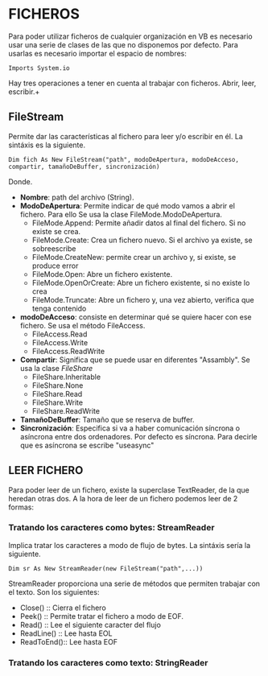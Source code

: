 FICHEROS
========

Para poder utilizar ficheros de cualquier organización en VB es necesario usar
una serie de clases de las que no disponemos por defecto. Para usarlas es necesario
importar el espacio de nombres:

	Imports System.io

Hay tres operaciones a tener en cuenta al trabajar con ficheros. Abrir, leer, escribir.+


FileStream
----------
Permite dar las características al fichero para leer y/o escribir en él. La sintáxis
es la siguiente.

	Dim fich As New FileStream("path", modoDeApertura, modoDeAcceso, compartir, tamañoDeBuffer, sincronización)

Donde.
* __Nombre__: path del archivo (String).
* __ModoDeApertura__: Permite indicar de qué modo vamos a abrir el fichero. Para ello
Se usa la clase FileMode.ModoDeApertura.
	* FileMode.Append: Permite añadir datos al final del fichero. Si no existe se crea.
	* FileMode.Create: Crea un fichero nuevo. Si el archivo ya existe, se sobreescribe
	* FileMode.CreateNew: permite crear un archivo y, si existe, se produce error
	* FileMode.Open: Abre un fichero existente.
	* FileMode.OpenOrCreate: Abre un fichero existente, si no existe lo crea
	* FileMode.Truncate: Abre un fichero y, una vez abierto, verifica que tenga contenido
* __modoDeAcceso__: consiste en determinar qué se quiere hacer con ese fichero.
Se usa el método FileAccess.
	* FileAccess.Read
	* FileAccess.Write
	* FileAccess.ReadWrite
* __Compartir__: Significa que se puede usar en diferentes "Assambly". Se usa la clase
_FileShare_
	* FileShare.Inheritable
	* FileShare.None
	* FileShare.Read
	* FileShare.Write
	* FileShare.ReadWrite
* __TamañoDeBuffer__: Tamaño que se reserva de buffer.
* __Sincronización__: Especifica si va a haber comunicación síncrona o asíncrona entre
dos ordenadores. Por defecto es síncrona. Para decirle que es asíncrona se escribe
"useasync"


LEER FICHERO
------------
Para poder leer de un fichero, existe la superclase TextReader, de la que heredan
otras dos. A la hora de leer de un fichero podemos leer de 2 formas: 

### Tratando los caracteres como bytes: StreamReader
Implica tratar los caracteres a modo de flujo de bytes. La sintáxis sería la siguiente.

	Dim sr As New StreamReader(new FileStream("path",...))

StreamReader proporciona una serie de métodos que permiten trabajar con el texto.
Son los siguientes:
* Close()    :: Cierra el fichero
* Peek()     :: Permite tratar el fichero a modo de EOF.
* Read()     :: Lee el siguiente caracter del flujo
* ReadLine() :: Lee hasta EOL
* ReadToEnd():: Lee hasta EOF

### Tratando los caracteres como texto: StringReader


